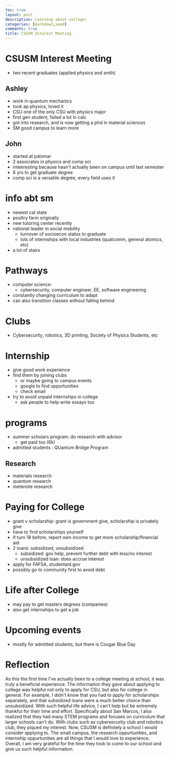 ```yaml
---
toc: true
layout: post
description: Learning about college!
categories: [markdown,seed]
comments: true
title: CSUSM Interest Meeting
---
```


# CSUSM Interest Meeting

- two recent graduates (applied physics and smth)

## Ashley
- work in quantum mechanics
- took ap physics, loved it
- CSU one of the only CSU with physics major
- first gen student, failed a lot in calc
- got into research, and is now getting a phd in material sciences
- SM good campus to learn more

## John

- started at palomar
- 2 associates in physics and comp sci
- inteeresting because hasn't actually been on campus until last semester
- 6 yrs to get graduate degree
- comp sci is a versatile degree, every field uses it

# info abt sm

- newest cal state
- poultry farm originally
- new tutoring center recently
- national leader in social mobility
    - turnover of socioecon status to graduate
    - lots of internships with local industries (qualcomm, general atomics, etc)
- a lot of stairs

# Pathways

- computer science:
    - cybersecurity, computer engineer, EE, software engineering
- constantly changing curriculum to adapt 
- can also transition classes without falling behind

# Clubs

- Cybersecurity, robotics, 3D printing, Society of Physics Students, etc

# Internship

- give good work experience
- find them by joining clubs
    - or maybe going to campus events 
    - google to find oppurtunities
    - check email 
- try to avoid unpaid internships in college
    - ask people to help write essays too

# programs

- summer scholars program: do research with advisor
    - get paid too (6k)
- admitted students : QUantum Bridge Program

## Research

- materials research
- quantum research
- meteroite research

# Paying for College

- grant v scholarship: grant is government give, scholarship is privately give
- have to find scholarships yourself
- if turn 18 before, report own income to get more scholarship/financial aid
- 2 loans: subsidized, unsubsidized
    - subsidized: gov help, prevent further debt with less/no interest
    - unsubsidized loan: does accrue interest
- apply for FAFSA, studentaid.gov
- possibly go to community first to avoid debt

# Life after College

- may pay to get masters degrees (companies)
- also get internships to get a job

# Upcoming events

- mostly for admitted students, but there is Cougar Blue Day

# Reflection

As this the first time I've actually been to a college meeting at school, it was truly a beneficial experience. The information they gave about applying to college was helpful not only to apply for CSU, but also for college in general. For example, I didn't know that you had to apply for scholarships separately, and that subsidized loans were a much better choice than unsubsidized. With such helpful life advice, I can't help but be extremely thankful for their time and effort. Specifically about San Marcos, I also realized that they had many STEM programs and focuses on curriculum that larger schools can't do. With clubs such as cybersecurity club and robotics club, they piqued my interest. Now, CSUSM is definitely a school I would consider applying to. The small campus, the research oppurtunities, and internship oppurtunities are all things that I would love to experience. Overall, I am very grateful for the time they took to come to our school and give us such helpful information.
